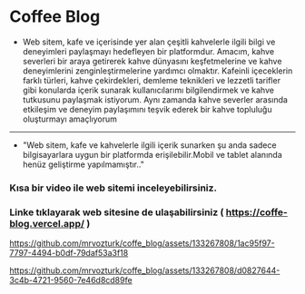 # Coffee Blog
* Web sitem, kafe ve içerisinde yer alan çeşitli kahvelerle ilgili bilgi ve deneyimleri paylaşmayı hedefleyen bir platformdur. 
Amacım, kahve severleri bir araya getirerek kahve dünyasını keşfetmelerine ve kahve deneyimlerini zenginleştirmelerine yardımcı olmaktır. 
Kafeinli içeceklerin farklı türleri, kahve çekirdekleri, demleme teknikleri ve lezzetli tarifler gibi konularda içerik sunarak kullanıcılarımı
bilgilendirmek ve kahve tutkusunu paylaşmak istiyorum. 
Aynı zamanda kahve severler arasında etkileşim ve deneyim paylaşımını teşvik ederek bir kahve topluluğu oluşturmayı amaçlıyorum
-----------------------------------------------------------------------------------------------------------------------------------------------------------------------------
- "Web sitem, kafe ve kahvelerle ilgili içerik sunarken şu anda sadece bilgisayarlara uygun bir platformda erişilebilir.Mobil ve tablet alanında henüz geliştirme yapılmamıştır.."
 ### Kısa bir video ile web sitemi inceleyebilirsiniz.
 
 ### Linke tıklayarak web sitesine de ulaşabilirsiniz ( https://coffe-blog.vercel.app/ )

https://github.com/mrvozturk/coffe_blog/assets/133267808/1ac95f97-7797-4494-b0df-79daf53a3f18






https://github.com/mrvozturk/coffe_blog/assets/133267808/d0827644-3c4b-4721-9560-7e46d8cd89fe

